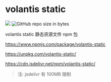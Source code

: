 # volantis static

[![](https://img.shields.io/npm/v/volantis-static.svg?style=flat-square)](https://www.npmjs.com/package/volantis-static)
![GitHub repo size in bytes](https://img.shields.io/github/repo-size/volantis-x/volantis-static.svg)


volantis static 静态资源文件 npm 包

https://www.npmjs.com/package/volantis-static

https://unpkg.com/volantis-static/

https://cdn.jsdelivr.net/npm/volantis-static/

> 注: jsdelivr 有 100MB 限制
